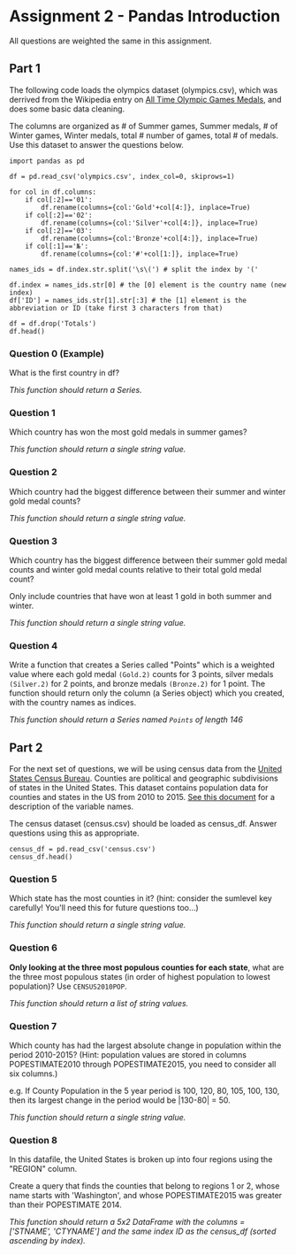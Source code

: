 # Assignment 2 - Pandas Introduction

All questions are weighted the same in this assignment.

## Part 1 
The following code loads the olympics dataset (olympics.csv), which was derrived from the Wikipedia entry on [All Time 
Olympic Games Medals](https://en.wikipedia.org/wiki/All-time_Olympic_Games_medal_table), and does some basic data cleaning.

The columns are organized as # of Summer games, Summer medals, # of Winter games, Winter medals, total # number of games, total # of medals.
Use this dataset to answer the questions below.

```
import pandas as pd

df = pd.read_csv('olympics.csv', index_col=0, skiprows=1)

for col in df.columns:
    if col[:2]=='01':
        df.rename(columns={col:'Gold'+col[4:]}, inplace=True)
    if col[:2]=='02':
        df.rename(columns={col:'Silver'+col[4:]}, inplace=True)
    if col[:2]=='03':
        df.rename(columns={col:'Bronze'+col[4:]}, inplace=True)
    if col[:1]=='№':
        df.rename(columns={col:'#'+col[1:]}, inplace=True)

names_ids = df.index.str.split('\s\(') # split the index by '('

df.index = names_ids.str[0] # the [0] element is the country name (new index) 
df['ID'] = names_ids.str[1].str[:3] # the [1] element is the abbreviation or ID (take first 3 characters from that)

df = df.drop('Totals')
df.head()

```

### Question 0 (Example)

What is the first country in df?

*This function should return a Series.*

### Question 1

Which country has won the most gold medals in summer games?

*This function should return a single string value.*

### Question 2

Which country had the biggest difference between their summer and winter gold medal counts?

*This function should return a single string value.*

### Question 3

Which country has the biggest difference between their summer gold medal counts and winter gold medal counts relative to their total gold medal count?

Only include countries that have won at least 1 gold in both summer and winter.

*This function should return a single string value.*

### Question 4

Write a function that creates a Series called "Points" which is a weighted value where each gold medal `(Gold.2)` counts for 3 points, silver medals `(Silver.2)` for 2 points, and bronze medals `(Bronze.2)` for 1 point. The function should return only the column (a Series object) which you created, with the country names as indices.

*This function should return a Series named `Points` of length 146*


## Part 2 

For the next set of questions, we will be using census data from the [United States Census Bureau](https://raw.githubusercontent.com/NurlanMammadov92/python_coursera/master/assignment_2/census.csv). Counties are political and geographic subdivisions of states in the United States. This dataset contains population data for counties and states in the US from 2010 to 2015. [See this document](https://www2.census.gov/programs-surveys/popest/technical-documentation/file-layouts/2010-2015/co-est2015-alldata.pdf) for a description of the variable names.

The census dataset (census.csv) should be loaded as census_df. Answer questions using this as appropriate.

```
census_df = pd.read_csv('census.csv')
census_df.head()
```

### Question 5

Which state has the most counties in it? (hint: consider the sumlevel key carefully! You'll need this for future questions too...)

*This function should return a single string value.*

### Question 6

**Only looking at the three most populous counties for each state**, what are the three most populous states (in order of highest population to lowest population)? Use `CENSUS2010POP`.

*This function should return a list of string values.*

### Question 7

Which county has had the largest absolute change in population within the period 2010-2015? (Hint: population values are stored in columns POPESTIMATE2010 through POPESTIMATE2015, you need to consider all six columns.)

e.g. If County Population in the 5 year period is 100, 120, 80, 105, 100, 130, then its largest change in the period would be 
|130-80| = 50.

*This function should return a single string value.*

### Question 8

In this datafile, the United States is broken up into four regions using the "REGION" column.

Create a query that finds the counties that belong to regions 1 or 2, whose name starts with 'Washington', and whose POPESTIMATE2015 was greater than their POPESTIMATE 2014.

*This function should return a 5x2 DataFrame with the columns = ['STNAME', 'CTYNAME'] and the same index ID as the census_df (sorted ascending by index).*













